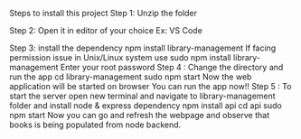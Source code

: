 Steps to install this project
Step 1: Unzip the folder

Step 2: Open it in editor of your choice Ex: VS Code

Step 3: install the dependency
        npm install library-management
    If facing permission issue in Unix/Linux system use
        sudo npm install library-management
    Enter your root password
Step 4 : Change the directory and run the app
         cd library-management
         sudo npm start
    Now the web application will be started on browser
    You can run the app now!!
Step 5 : To start the server open new terminal and navigate to library-management folder and install node & express                 dependency
         npm install api
         cd api
         sudo npm start
Now you can go and refresh the webpage and observe that books is being populated from node backend.         

                  